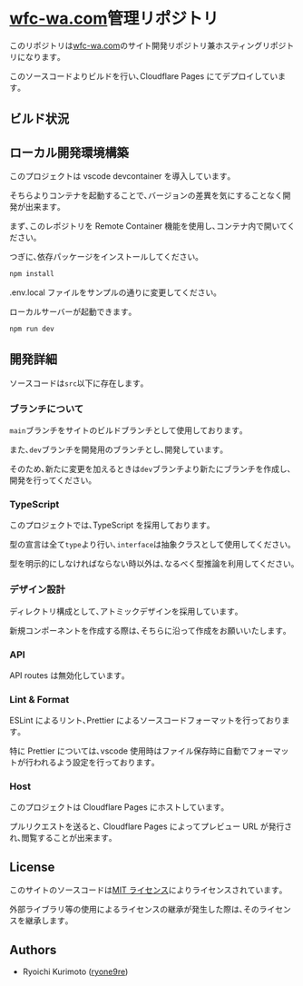 # [wfc-wa.com](https://wfc-wa.com)管理リポジトリ

このリポジトリは[wfc-wa.com](https://wfc-wa.com)のサイト開発リポジトリ兼ホスティングリポジトリになります｡

このソースコードよりビルドを行い､Cloudflare Pages にてデプロイしています｡

## ビルド状況

## ローカル開発環境構築

このプロジェクトは vscode devcontainer を導入しています｡

そちらよりコンテナを起動することで､バージョンの差異を気にすることなく開発が出来ます｡

まず､このレポジトリを Remote Container 機能を使用し､コンテナ内で開いてください｡

つぎに､依存パッケージをインストールしてください｡

```bash
npm install
```

.env.local ファイルをサンプルの通りに変更してください｡

ローカルサーバーが起動できます｡

```bash
npm run dev
```

## 開発詳細

ソースコードは`src`以下に存在します｡

### ブランチについて

`main`ブランチをサイトのビルドブランチとして使用しております｡

また､`dev`ブランチを開発用のブランチとし､開発しています｡

そのため､新たに変更を加えるときは`dev`ブランチより新たにブランチを作成し､開発を行ってください｡

### TypeScript

このプロジェクトでは､TypeScript を採用しております｡

型の宣言は全て`type`より行い､`interface`は抽象クラスとして使用してください｡

型を明示的にしなければならない時以外は､なるべく型推論を利用してください｡

### デザイン設計

ディレクトリ構成として､アトミックデザインを採用しています｡

新規コンポーネントを作成する際は､そちらに沿って作成をお願いいたします｡

### API

API routes は無効化しています｡

### Lint & Format

ESLint によるリント､Prettier によるソースコードフォーマットを行っております｡

特に Prettier については､vscode 使用時はファイル保存時に自動でフォーマットが行われるよう設定を行っております｡

### Host

このプロジェクトは Cloudflare Pages にホストしています｡

プルリクエストを送ると､ Cloudflare Pages によってプレビュー URL が発行され､閲覧することが出来ます｡

## License

このサイトのソースコードは[MIT ライセンス](https://opensource.org/licenses/MIT)によりライセンスされています｡

外部ライブラリ等の使用によるライセンスの継承が発生した際は､そのライセンスを継承します｡

## Authors

- Ryoichi Kurimoto ([ryone9re](https://github.com/ryone9re))
